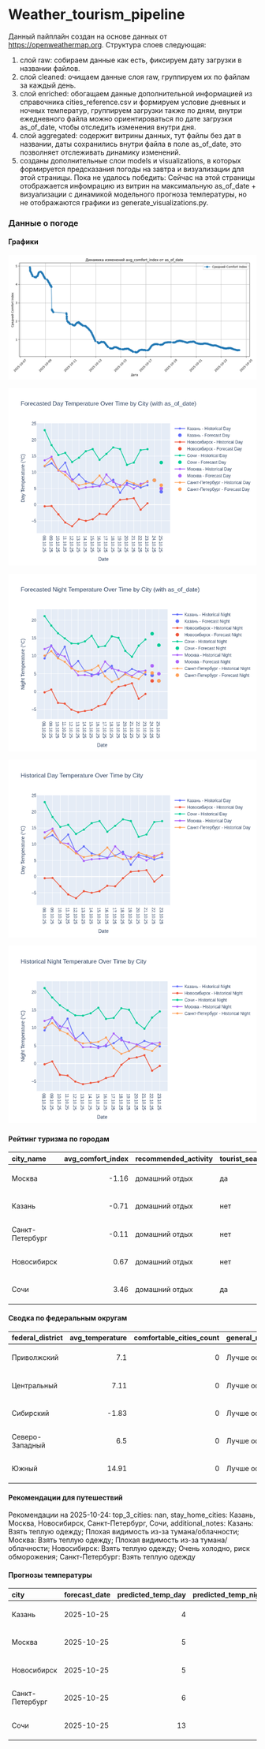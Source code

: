 # Weather_tourism_pipeline
Данный пайплайн создан на основе данных от https://openweathermap.org.
Структура слоев следующая:
  1) слой raw: 
  собираем данные как есть, фиксируем дату загрузки в названии файлов.
  2) слой cleaned:
  очищаем данные слоя raw, группируем их по файлам за каждый день.
  3) слой enriched:
  обогащаем данные дополнительной информацией из справочника cities_reference.csv и формируем условие дневных и ночных температур,
  группируем загрузки также по дням, внутри ежедневного файла можно ориентироваться по дате загрузки as_of_date, чтобы отследить изменения внутри дня.
  4) слой aggregated:
   содержит витрины данных, тут файлы без дат в названии, даты сохранились внутри файла в поле as_of_date, это позволняет отслеживать динамику изменений.
  6) созданы дополнительные слои models и visualizations, в которых формируется предсказания погоды на завтра и визуализации для этой страницы.
  Пока не удалось победить: Сейчас на этой страницы отображается инфомрацию из витрин на максимальную as_of_date + визуализации с динамикой модельного прогноза температуры, 
  но не отображаются графики из generate_visualizations.py.
<!-- WEATHER DATA START -->
### Данные о погоде

#### Графики
![Comfort Index Trend](data/visualizations/comfort_index_trend.png)

![Forecasted Day Temperature](data/visualizations/forecasted_day_temperature.png)

![Forecasted Night Temperature](data/visualizations/forecasted_night_temperature.png)

![Historical Day Temperature](data/visualizations/historical_day_temperature.png)

![Historical Night Temperature](data/visualizations/historical_night_temperature.png)

#### Рейтинг туризма по городам
| city_name       |   avg_comfort_index | recommended_activity   | tourist_season_match   | tourism_season   | tour_recommendation       | as_of_date          |
|:----------------|--------------------:|:-----------------------|:-----------------------|:-----------------|:--------------------------|:--------------------|
| Москва          |               -1.16 | домашний отдых         | да                     | Круглогодично    | домашний отдых в сезон    | 2025-10-24 10:26:00 |
| Казань          |               -0.71 | домашний отдых         | нет                    | Май-Сентябрь     | домашний отдых вне сезона | 2025-10-24 10:26:00 |
| Санкт-Петербург |               -0.11 | домашний отдых         | нет                    | Май-Сентябрь     | домашний отдых вне сезона | 2025-10-24 10:26:00 |
| Новосибирск     |                0.67 | домашний отдых         | нет                    | Июнь-Август      | домашний отдых вне сезона | 2025-10-24 10:26:00 |
| Сочи            |                3.46 | домашний отдых         | да                     | Май-Октябрь      | домашний отдых в сезон    | 2025-10-24 10:26:00 |

#### Сводка по федеральным округам
| federal_district   |   avg_temperature |   comfortable_cities_count | general_recommendation   | as_of_date          |
|:-------------------|------------------:|---------------------------:|:-------------------------|:--------------------|
| Приволжский        |              7.1  |                          0 | Лучше остаться дома      | 2025-10-24 10:26:00 |
| Центральный        |              7.11 |                          0 | Лучше остаться дома      | 2025-10-24 10:26:00 |
| Сибирский          |             -1.83 |                          0 | Лучше остаться дома      | 2025-10-24 10:26:00 |
| Северо-Западный    |              6.5  |                          0 | Лучше остаться дома      | 2025-10-24 10:26:00 |
| Южный              |             14.91 |                          0 | Лучше остаться дома      | 2025-10-24 10:26:00 |

#### Рекомендации для путешествий
Рекомендации на 2025-10-24: top_3_cities: nan, stay_home_cities: Казань, Москва, Новосибирск, Санкт-Петербург, Сочи, additional_notes: Казань: Взять теплую одежду; Плохая видимость из-за тумана/облачности; Москва: Взять теплую одежду; Плохая видимость из-за тумана/облачности; Новосибирск: Взять теплую одежду; Очень холодно, риск обморожения; Санкт-Петербург: Взять теплую одежду

#### Прогнозы температуры
| city            | forecast_date   |   predicted_temp_day |   predicted_temp_night | model_type       | as_of_date          |
|:----------------|:----------------|---------------------:|-----------------------:|:-----------------|:--------------------|
| Казань          | 2025-10-25      |                    4 |                      3 | LinearRegression | 2025-10-24 10:26:48 |
| Москва          | 2025-10-25      |                    5 |                      5 | LinearRegression | 2025-10-24 10:26:48 |
| Новосибирск     | 2025-10-25      |                    5 |                      3 | LinearRegression | 2025-10-24 10:26:48 |
| Санкт-Петербург | 2025-10-25      |                    6 |                      3 | LinearRegression | 2025-10-24 10:26:48 |
| Сочи            | 2025-10-25      |                   13 |                     13 | LinearRegression | 2025-10-24 10:26:48 |


<!-- WEATHER DATA END -->
